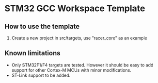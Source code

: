 # STM32 GCC Workspace Template

## How to use the template

1. Create a new project in src/targets, use "racer_core" as an example

## Known limitations

* Only STM32F1/F4 targets are tested. However it should be easy to add support for other Cortex-M MCUs with minor modifications.
* ST-Link support to be added. 